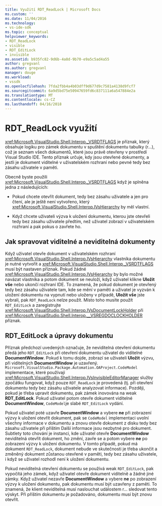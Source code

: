 ```yaml
---
title: Využití RDT_ReadLock | Microsoft Docs
ms.custom: ''
ms.date: 11/04/2016
ms.technology:
- vs-ide-sdk
ms.topic: conceptual
helpviewer_keywords:
- RDT_ReadLock
- visible
- RDT_EditLock
- invisible
ms.assetid: b935fc82-9d6b-4a8d-9b70-e9a5c5ad4a55
author: gregvanl
ms.author: gregvanl
manager: douge
ms.workload:
- vssdk
ms.openlocfilehash: 7fda2fbb4a4b03dff9d677d9c7581a4138d9fcf7
ms.sourcegitcommit: 6a9d5bd75e50947659fd6c837111a6a547884e2a
ms.translationtype: MT
ms.contentlocale: cs-CZ
ms.lasthandoff: 04/16/2018
---
```

# <a name="rdtreadlock-usage"></a>RDT_ReadLock využití

<xref:Microsoft.VisualStudio.Shell.Interop._VSRDTFLAGS> je příznak, který obsahuje logiku pro zámek dokumentu v spuštění dokumentu tabulky (r...), což je seznam všech dokumentů, které jsou právě otevřeny v prostředí Visual Studio IDE. Tento příznak určuje, kdy jsou otevřené dokumenty, a jestli je dokument viditelné v uživatelském rozhraní nebo pevné tedy bez zásahu uživatele v paměti.

Obecně byste použili <xref:Microsoft.VisualStudio.Shell.Interop._VSRDTFLAGS> když je splněna jedna z následujících:

- Pokud chcete otevřít dokument, tedy bez zásahu uživatele a jen pro čtení, ale je ještě není vytvořeno, který <xref:Microsoft.VisualStudio.Shell.Interop.IVsHierarchy> by měl vlastní.

- Když chcete uživateli výzva k uložení dokumentu, kterou jste otevřeli tedy bez zásahu uživatele předtím, než uživatel zobrazí v uživatelském rozhraní a pak pokus o zavřete ho.

## <a name="how-to-manage-visible-and-invisible-documents"></a>Jak spravovat viditelné a neviditelná dokumenty

Když uživatel otevře dokument v uživatelském rozhraní <xref:Microsoft.VisualStudio.Shell.Interop.IVsHierarchy> vlastníka dokumentu je nutné vytvořit a <xref:Microsoft.VisualStudio.Shell.Interop._VSRDTFLAGS> musí být nastaven příznak. Pokud žádné <xref:Microsoft.VisualStudio.Shell.Interop.IVsHierarchy> by bylo možné navázat vlastníka a potom dokument se neuloží, když uživatel klikne **Uložit vše** nebo ukončí rozhraní IDE. To znamená, že pokud dokument je otevřený tedy bez zásahu uživatele tam, kde se mění v paměti a uživatel je vyzván k uložení dokumentu na vypnutí nebo uloženy v případě, **Uložit vše** jste vybrali, pak `RDT_ReadLock` nelze použít. Místo toho musíte použít `RDT_EditLock` a zaregistrujte <xref:Microsoft.VisualStudio.Shell.Interop.IVsDocumentLockHolder> při <xref:Microsoft.VisualStudio.Shell.Interop.__VSREGDOCLOCKHOLDER> příznak.

## <a name="rdteditlock-and-document-modification"></a>RDT_EditLock a úpravy dokumentu

Příznak předchozí uvedených označuje, že neviditelná otevření dokumentu předá jeho `RDT_EditLock` při otevření dokumentu uživatel do viditelné **DocumentWindow**. Pokud k tomu dojde, zobrazí se uživateli **Uložit** výzvu, při viditelných **DocumentWindow** je uzavřený. `Microsoft.VisualStudio.Package.Automation.OAProject.CodeModel` implementace, které používají <xref:Microsoft.VisualStudio.Shell.Interop.IVsInvisibleEditorManager> služby zpočátku fungovat, když pouze `RDT_ReadLock` je provedená (tj. při otevření dokumentu tedy bez zásahu uživatele analyzovat informace). Později, pokud je třeba upravit dokumentu, pak zámek inovována na weak **RDT_EditLock**. Pokud uživatel potom otevře dokument viditelné **DocumentWindow**, `CodeModel`je slabé `RDT_EditLock` vydání.

Pokud uživatel poté uzavře **DocumentWindow** a vybere **ne** při zobrazení výzvy k uložení otevřít dokument, pak se `CodeModel` implementaci uvolní všechny informace v dokumentu a znovu otevře dokument z disku tedy bez zásahu uživatele při příštím Další informace jsou nezbytné pro dokument. Subtlety toto chování je instanci, kde uživatel otevře **DocumentWindow** neviditelná otevřít dokument, ho změní, zavře se a potom vybere **ne** po zobrazení výzvy k uložení dokumentu. V tomto případě, pokud má dokument `RDT_ReadLock`, dokument nebude ve skutečnosti je třeba ukončit a změněný dokument zůstanou otevřené v paměti, tedy bez zásahu uživatele, i když se uživatel rozhodl není k uložení dokumentu.

Pokud neviditelná otevření dokumentu se používá weak `RDT_EditLock`, pak vypočítá jeho zámek, když uživatel otevře dokument viditelně a žádné jiné zámky. Když uživatel nezavře **DocumentWindow** a vybere **ne** po zobrazení výzvy k uložení dokumentu, pak dokumentu musí být uzavřeny z paměti. To znamená, že klient neviditelná musí naslouchat událostem r... sledovat tento výskyt. Při příštím dokumentu je požadováno, dokumentu musí být znovu otevřít.